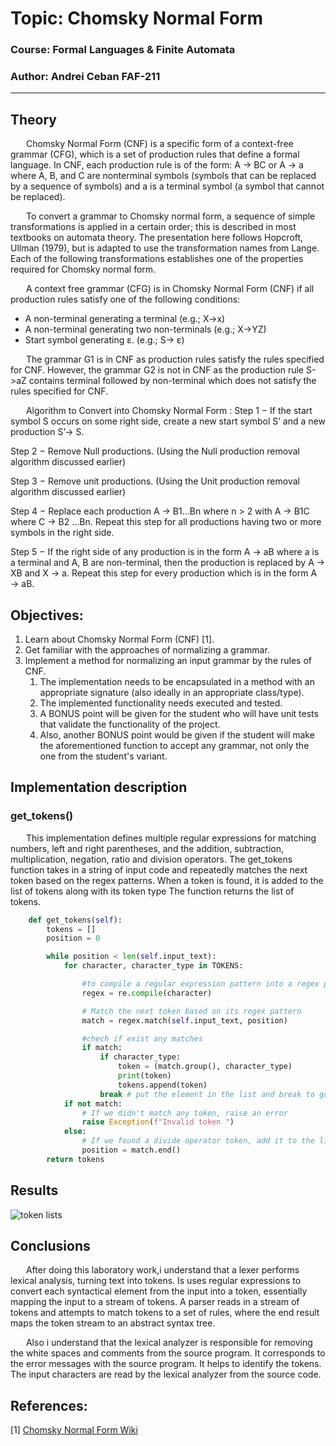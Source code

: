 # Topic: Chomsky Normal Form

### Course: Formal Languages & Finite Automata
### Author: Andrei Ceban FAF-211

----

## Theory
&ensp;&ensp;&ensp; Chomsky Normal Form (CNF) is a specific form of a context-free grammar (CFG), which is a set of production rules that define a formal language. In CNF, each production rule is of the form:
    A → BC or A → a
where A, B, and C are nonterminal symbols (symbols that can be replaced by a sequence of symbols) and a is a terminal symbol (a symbol that cannot be replaced).   

&ensp;&ensp;&ensp; To convert a grammar to Chomsky normal form, a sequence of simple transformations is applied in a certain order; this is described in most textbooks on automata theory. The presentation here follows Hopcroft, Ullman (1979), but is adapted to use the transformation names from Lange. Each of the following transformations establishes one of the properties required for Chomsky normal form.

&ensp;&ensp;&ensp; A context free grammar (CFG) is in Chomsky Normal Form (CNF) if all production rules satisfy one of the following conditions:
- A non-terminal generating a terminal (e.g.; X->x)
- A non-terminal generating two non-terminals (e.g.; X->YZ)
- Start symbol generating ε. (e.g.; S-> ε)

&ensp;&ensp;&ensp; The grammar G1 is in CNF as production rules satisfy the rules specified for CNF. However, the grammar G2 is not in CNF as the production rule S->aZ contains terminal followed by non-terminal which does not satisfy the rules specified for CNF.

&ensp;&ensp;&ensp; Algorithm to Convert into Chomsky Normal Form  : 
Step 1 − If the start symbol S occurs on some right side, create a new start symbol S’ and a new production S’→ S.

Step 2 − Remove Null productions. (Using the Null production removal algorithm discussed earlier)

Step 3 − Remove unit productions. (Using the Unit production removal algorithm discussed earlier)

Step 4 − Replace each production A → B1…Bn where n > 2 with A → B1C where C → B2 …Bn. Repeat this step for all productions having two or more symbols in the right side.

Step 5 − If the right side of any production is in the form A → aB where a is a terminal and A, B are non-terminal, then the production is replaced by A → XB and X → a. Repeat this step for every production which is in the form A → aB.

## Objectives:
1. Learn about Chomsky Normal Form (CNF) [1].
2. Get familiar with the approaches of normalizing a grammar.
3. Implement a method for normalizing an input grammar by the rules of CNF.
    1. The implementation needs to be encapsulated in a method with an appropriate signature (also ideally in an appropriate class/type).
    2. The implemented functionality needs executed and tested.
    3. A BONUS point will be given for the student who will have unit tests that validate the functionality of the project.
    4. Also, another BONUS point would be given if the student will make the aforementioned function to accept any grammar, not only the one from the student's variant.



## Implementation description
### get_tokens()
&ensp;&ensp;&ensp; This implementation defines multiple regular expressions for matching numbers, left and right parentheses, and the addition, subtraction, multiplication, negation, ratio and division operators. The get_tokens function takes in a string of input code and repeatedly matches the next token based on the regex patterns. When a token is found, it is added to the list of tokens along with its token type The function returns the list of tokens.

```python
    def get_tokens(self):
        tokens = []
        position = 0

        while position < len(self.input_text):
            for character, character_type in TOKENS:

                #to compile a regular expression pattern into a regex pattern object
                regex = re.compile(character)

                # Match the next token based on its regex pattern
                match = regex.match(self.input_text, position)

                #chech if exist any matches
                if match:
                    if character_type:
                        token = (match.group(), character_type)
                        print(token)
                        tokens.append(token)
                    break # put the element in the list and break to go to the next element
            if not match:
                # If we didn't match any token, raise an error
                raise Exception(f"Invalid token ")
            else:
                # If we found a divide operator token, add it to the list and move the position forward
                position = match.end()
        return tokens
```

## Results
<img alt="token lists" src="screenshots/lab3_1.pn" />

## Conclusions
&ensp;&ensp;&ensp; After doing this laboratory work,i understand that a lexer performs lexical analysis, turning text into tokens. Is uses regular expressions to convert each syntactical element from the input into a token, essentially mapping the input to a stream of tokens. A parser reads in a stream of tokens and attempts to match tokens to a set of rules, where the end result maps the token stream to an abstract syntax tree. 

&ensp;&ensp;&ensp; Also i understand that the  lexical analyzer is responsible for removing the white spaces and comments from the source program. It corresponds to the error messages with the source program. It helps to identify the tokens. The input characters are read by the lexical analyzer from the source code.


## References:
[1] [Chomsky Normal Form Wiki](https://en.wikipedia.org/wiki/Chomsky_normal_form)
